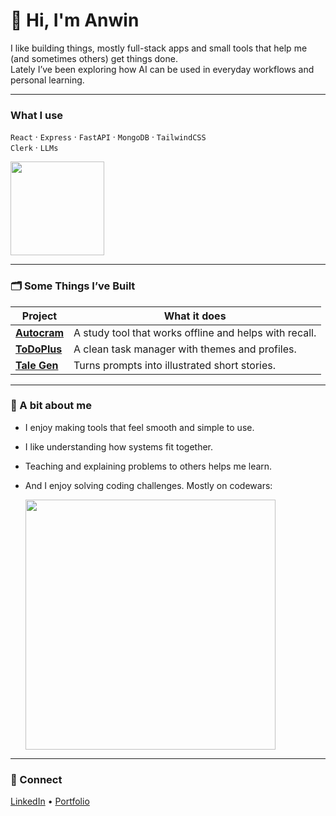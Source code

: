 # 👋 Hi, I'm Anwin

I like building things, mostly full-stack apps and small tools that help me (and sometimes others) get things done.  
Lately I’ve been exploring how AI can be used in everyday workflows and personal learning.

---

### What I use
`React` · `Express` · `FastAPI` · `MongoDB` · `TailwindCSS`  
`Clerk` · `LLMs`

<p align="left">
  <img src="https://github-readme-stats.vercel.app/api/top-langs/?username=AnwinJayan&layout=compact&theme=tokyonight" height="150" />
</p>

---

### 🗂 Some Things I’ve Built

| Project | What it does |
|-------|--------------|
| **[Autocram](https://github.com/AnwinJayan/autocram)** | A study tool that works offline and helps with recall. |
| **[ToDoPlus](https://github.com/AnwinJayan/to-do-plus)** | A clean task manager with themes and profiles. |
| **[Tale Gen](https://github.com/AnwinJayan/tale-gen)** | Turns prompts into illustrated short stories. |

---

### 🧭 A bit about me
- I enjoy making tools that feel smooth and simple to use.
- I like understanding how systems fit together.
- Teaching and explaining problems to others helps me learn.
- And I enjoy solving coding challenges. Mostly on codewars:

  <img src="https://github.r2v.ch/codewars?user=AnwinJ&stroke=COLOR" width="400" />



---

### 📮 Connect
[LinkedIn](https://www.linkedin.com/in/anwin-jayan-644aa5254/) • [Portfolio](https://portfolio.appsbyanwin.live)
